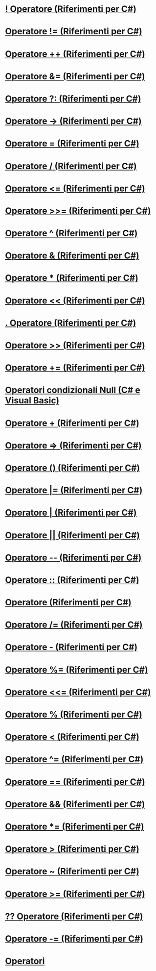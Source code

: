 # [! Operatore (Riferimenti per C#)](logical-negation-operator.md)
# [Operatore != (Riferimenti per C#)](not-equal-operator.md)
# [Operatore ++ (Riferimenti per C#)](increment-operator.md)
# [Operatore &= (Riferimenti per C#)](and-assignment-operator.md)
# [Operatore ?: (Riferimenti per C#)](conditional-operator.md)
# [Operatore -> (Riferimenti per C#)](dereference-operator.md)
# [Operatore = (Riferimenti per C#)](assignment-operator.md)
# [Operatore / (Riferimenti per C#)](division-operator.md)
# [Operatore <= (Riferimenti per C#)](less-than-equal-operator.md)
# [Operatore >>= (Riferimenti per C#)](right-shift-assignment-operator.md)
# [Operatore ^ (Riferimenti per C#)](xor-operator.md)
# [Operatore & (Riferimenti per C#)](and-operator.md)
# [Operatore * (Riferimenti per C#)](multiplication-operator.md)
# [Operatore << (Riferimenti per C#)](left-shift-operator.md)
# [. Operatore (Riferimenti per C#)](member-access-operator.md)
# [Operatore >> (Riferimenti per C#)](right-shift-operator.md)
# [Operatore += (Riferimenti per C#)](addition-assignment-operator.md)
# [Operatori condizionali Null (C# e Visual Basic)](null-conditional-operators.md)
# [Operatore + (Riferimenti per C#)](addition-operator.md)
# [Operatore => (Riferimenti per C#)](lambda-operator.md)
# [Operatore () (Riferimenti per C#)](invocation-operator.md)
# [Operatore |= (Riferimenti per C#)](or-assignment-operator.md)
# [Operatore | (Riferimenti per C#)](or-operator.md)
# [Operatore || (Riferimenti per C#)](conditional-or-operator.md)
# [Operatore -- (Riferimenti per C#)](decrement-operator.md)
# [Operatore :: (Riferimenti per C#)](namespace-alias-qualifer.md)
# [Operatore (Riferimenti per C#)](index-operator.md)
# [Operatore /= (Riferimenti per C#)](subtraction-assignment-operator.md)
# [Operatore - (Riferimenti per C#)](subtraction-operator.md)
# [Operatore %= (Riferimenti per C#)](modulus-assignment-operator.md)
# [Operatore <<= (Riferimenti per C#)](left-shift-assignment-operator.md)
# [Operatore % (Riferimenti per C#)](modulus-operator.md)
# [Operatore < (Riferimenti per C#)](less-than-operator.md)
# [Operatore ^= (Riferimenti per C#)](xor-assignment-operator.md)
# [Operatore == (Riferimenti per C#)](equality-comparison-operator.md)
# [Operatore && (Riferimenti per C#)](conditional-and-operator.md)
# [Operatore *= (Riferimenti per C#)](multiplication-assignment-operator.md)
# [Operatore > (Riferimenti per C#)](greater-than-operator.md)
# [Operatore ~ (Riferimenti per C#)](bitwise-complement-operator.md)
# [Operatore >= (Riferimenti per C#)](greater-than-equal-operator.md)
# [?? Operatore (Riferimenti per C#)](null-conditional-operator.md)
# [Operatore -= (Riferimenti per C#)](subtraction-assignment-operator-1.md)
# [Operatori](index.md)

